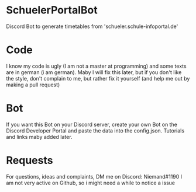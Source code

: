 # SchuelerPortalBot
 Discord Bot to generate timetables from 'schueler.schule-infoportal.de'

# Code
I know my code is ugly (I am not a master at programming) and some texts are in german (i am german).
Maby I will fix this later, but if you don't like the style, don't complain to me, but rather fix it yourself (and help me out by making a pull request)

# Bot
If you want this Bot on your Discord server, create your own Bot on the Discord Developer Portal and paste the data into the config.json.
Tutorials and links maby added later.

# Requests
For questions, ideas and complaints, DM me on Discord: Niemand#1190
I am not very active on Github, so i might need a while to notice a issue